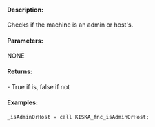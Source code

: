 #### Description:
Checks if the machine is an admin or host's.

#### Parameters:
NONE

#### Returns:
<BOOL> - True if is, false if not

#### Examples:
```sqf
_isAdminOrHost = call KISKA_fnc_isAdminOrHost;
```

